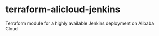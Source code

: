 # terraform-alicloud-jenkins
Terraform module for a highly available Jenkins deployment on Alibaba Cloud
